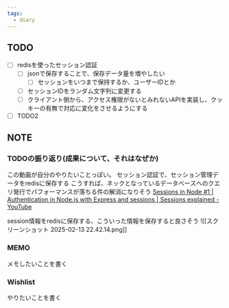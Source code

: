 ```yaml
---
tags:
  - diary
---
```


## TODO
- [ ] redisを使ったセッション認証
	- [ ] jsonで保存することで、保存データ量を増やしたい
		- [ ] セッションをいつまで保持するか、ユーザーIDとか
	- [ ] セッションIDをランダム文字列に変更する
	- [ ] クライアント側から、アクセス権限がないとみれないAPIを実装し、クッキーの有無で対応に変化をさせるようにする
- [ ] TODO2
## NOTE
### TODOの振り返り(成果について、それはなぜか)
この動画が自分のやりたいことっぽい。
セッション認証で、セッション管理データをredisに保存する
こうすれば、ネックとなっているデータベースへのクエリ発行でパフォーマンスが落ちる件の解消になりそう
[Sessions in Node #1 | Authentication in Node.js with Express and sessions | Sessions explained - YouTube](https://youtu.be/bvQah0k5-eA?si=KZd_db7usN8P0ZVh)

session情報をredisに保存する、こういった情報を保存すると良さそう
![[スクリーンショット 2025-02-13 22.42.14.png]]

### MEMO
メモしたいことを書く


### Wishlist
やりたいことを書く
